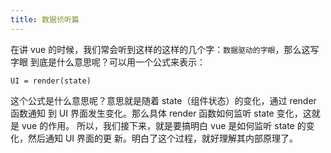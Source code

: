 ```yaml
---
title: 数据侦听篇
---
```


在讲 vue 的时候，我们常会听到这样的这样的几个字：`数据驱动的字眼`，那么这写字眼
到底是什么意思呢？可以用一个公式来表示：

`UI = render(state)`

这个公式是什么意思呢？意思就是随着 state（组件状态）的变化，通过 render 函数通知
到 UI 界面发生变化。那么具体 render 函数如何监听 state 变化，这就是 vue 的作用。
所以，我们接下来，就是要搞明白 vue 是如何监听 state 的变化，然后通知 UI 界面的更
新。明白了这个过程，就好理解其内部原理了。
